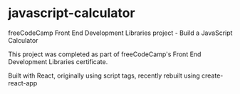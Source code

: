 # javascript-calculator
freeCodeCamp Front End Development Libraries project - Build a JavaScript Calculator

This project was completed as part of freeCodeCamp's Front End Development Libraries certificate.

Built with React, originally using script tags, recently rebuilt using create-react-app
